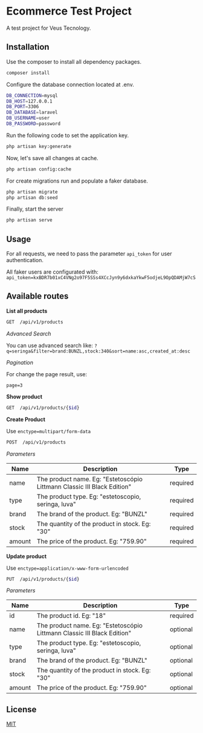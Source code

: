 
# Ecommerce Test Project

A test project for Veus Tecnology.

## Installation

Use the composer to install all dependency packages.

```bash
composer install
```
Configure the database connection located at .env.
```bash
DB_CONNECTION=mysql
DB_HOST=127.0.0.1
DB_PORT=3306
DB_DATABASE=laravel
DB_USERNAME=user
DB_PASSWORD=password
```
Run the following code to set the application key.
```bash
php artisan key:generate
```
Now, let's save all changes at cache.
```bash
php artisan config:cache
```
For create migrations run and populate a faker database.
```bash
php artisan migrate
php artisan db:seed
```
Finally, start the server
```bash
php artisan serve
```
## Usage
For all requests, we need to pass the parameter `api_token` for user authentication.

All faker users are configurated with:
`api_token=kxBDR7b01xC4VNg2o97F5SSs4XCcJyn9y6dxkaYkwF5odjeL9OpQDAMjW7cS`

## Available routes

 **List all products**
 ```bash
GET  /api/v1/products
 ```
*Advanced Search*

You can use advanced search like:
`?q=seringa&filter=brand:BUNZL,stock:340&sort=name:asc,created_at:desc`

*Pagination*

For change the page result, use:

    page=3

 **Show product**
  ```bash
GET  /api/v1/products/{$id}
 ```
  **Create Product**

  Use `enctype=multipart/form-data`
  ```bash
POST  /api/v1/products
 ```
 *Parameters*

| Name | Description | Type |
|--|--|--|
| name | The product name. Eg: "Estetoscópio Littmann Classic III Black Edition" | required |
| type | The product type. Eg: "estetoscopio, seringa, luva"|  required |
| brand | The brand of the product. Eg: "BUNZL"|  required |
| stock | The quantity of the product in stock. Eg: "30"|  required |
| amount | The price of the product. Eg: "759.90"|  required |

 **Update product**

Use `enctype=application/x-www-form-urlencoded`
  ```bash
PUT  /api/v1/products/{$id}
 ```

*Parameters*

| Name | Description | Type |
|--|--|--|
| id | The product id. Eg: "18" | required |
| name | The product name. Eg: "Estetoscópio Littmann Classic III Black Edition" | optional |
| type | The product type. Eg: "estetoscopio, seringa, luva"|  optional |
| brand | The brand of the product. Eg: "BUNZL"|  optional |
| stock | The quantity of the product in stock. Eg: "30"|  optional |
| amount | The price of the product. Eg: "759.90"|  optional |

## License
[MIT](https://choosealicense.com/licenses/mit/)